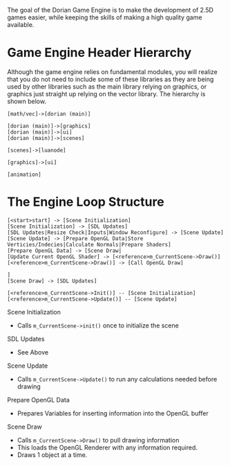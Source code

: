 The goal of the Dorian Game Engine is to make the development of 2.5D games easier, while keeping the skills of making a high quality game available.

# Game Engine Header Hierarchy
Although the game engine relies on fundamental modules, you will realize that you do not need to include some of these libraries as they are being used by other libraries such as the main library relying on graphics, or graphics just straight up relying on the vector library. The hierarchy is shown below. 

```nomnoml
[math/vec]->[dorian (main)]

[dorian (main)]->[graphics]
[dorian (main)]->[ui]
[dorian (main)]->[scenes]

[scenes]->[luanode]

[graphics]->[ui]

[animation]
```

# The Engine Loop Structure

```nomnoml
[<start>start] -> [Scene Initialization]
[Scene Initialization] -> [SDL Updates]
[SDL Updates|Resize Check|Inputs|Window Reconfigure] -> [Scene Update]
[Scene Update] -> [Prepare OpenGL Data|Store Verticies/Indecies|Calculate Normals|Prepare Shaders]
[Prepare OpenGL Data] -> [Scene Draw|
[Update Current OpenGL Shader] -> [<reference>m_CurrentScene->Draw()]
[<reference>m_CurrentScene->Draw()] -> [Call OpenGL Draw]

]
[Scene Draw] -> [SDL Updates]

[<reference>m_CurrentScene->Init()] -- [Scene Initialization]
[<reference>m_CurrentScene->Update()] -- [Scene Update]
```
Scene Initialization
- Calls `m_CurrentScene->init()` once to initialize the scene

SDL Updates
- See Above

Scene Update
- Calls `m_CurrentScene->Update()` to run any calculations needed before drawing

Prepare OpenGL Data
- Prepares Variables for inserting information into the OpenGL buffer

Scene Draw
- Calls `m_CurrentScene->Draw()` to pull drawing information
- This loads the OpenGL Renderer with any information required.
- Draws 1 object at a time.